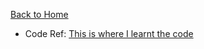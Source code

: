 [Back to Home](../README.md)
* Code Ref: 
[This is where I learnt the code](http://interactivepython.org/courselib/static/pythonds/BasicDS/ImplementinganOrderedList.html)
